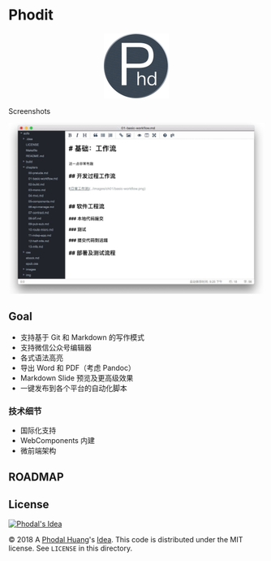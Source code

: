 # Phodit

<p align="center">
  <img width="128" height="128" src="./assets/imgs/icons/png/128x128.png">
</p> 

Screenshots

![Screenshots](./docs/phodit-ss.jpg)

Goal
---

 - 支持基于 Git 和 Markdown 的写作模式
 - 支持微信公众号编辑器
 - 各式语法高亮
 - 导出 Word 和 PDF（考虑 Pandoc）
 - Markdown Slide 预览及更高级效果
 - 一键发布到各个平台的自动化脚本

### 技术细节

 - 国际化支持
 - WebComponents 内建
 - 微前端架构 

ROADMAP
---

License
---

[![Phodal's Idea](http://brand.phodal.com/shields/idea-small.svg)](http://ideas.phodal.com/)

© 2018 A [Phodal Huang](https://www.phodal.com)'s [Idea](http://github.com/phodal/ideas).  This code is distributed under the MIT license. See `LICENSE` in this directory.
